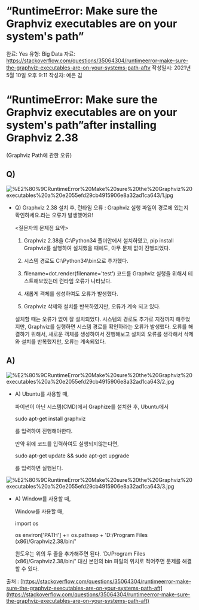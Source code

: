 # “RuntimeError: Make sure the Graphviz executables are on your system's path”

완료: Yes
유형: Big Data
자료: https://stackoverflow.com/questions/35064304/runtimeerror-make-sure-the-graphviz-executables-are-on-your-systems-path-aftv
작성일시: 2021년 5월 10일 오후 9:11
작성자: 예은 김

# “RuntimeError: Make sure the Graphviz executables are on your system's path”after installing Graphviz 2.38

(Graphviz Path에 관한 오류)

## Q)

![%E2%80%9CRuntimeError%20Make%20sure%20the%20Graphviz%20executables%20a%20e2055efd29cb4915906e8a32ad1ca643/1.jpg](%E2%80%9CRuntimeError%20Make%20sure%20the%20Graphviz%20executables%20a%20e2055efd29cb4915906e8a32ad1ca643/1.jpg)

- Q) Graphviz 2.38 설치 후, 런타임 오류 : Graphviz 실행 파일이 경로에 있는지 확인하세요.라는 오류가 발생했어요!

    <질문자의 문제점 요약>

    1)  Graphviz 2.38을 C:\Python34 폴더안에서 설치하였고, pip install Graphviz를 실행하여 설치했을 때에도, 아무 문제 없이 진행되었다.

    2) 시스템 경로도 C:\Python34\bin으로 추가했다.

    3) filename=dot.render(filename='test') 코드를 Graphviz 실행을 위해서 테스트해보았는데 런타임 오류가 나타났다.

    4) 새롭게 객체를 생성하여도 오류가 발생했다.

    5) Graphviz 삭제와 설치를 반복하였지만, 오류가 계속 되고 있다.

    설치할 때는 오류가 없이 잘 설치되었다. 시스템의 경로도 추가로 지정까지 해주었지만,  Graphviz를 실행하면 시스템 경로를 확인하라는 오류가 발생했다. 오류를 해결하기 위해서, 새로운 객체를 생성하여서 진행해보고 설치의 오류를 생각해서 삭제와 설치를 반복했지만, 오류는 계속되었다.

## A)

![%E2%80%9CRuntimeError%20Make%20sure%20the%20Graphviz%20executables%20a%20e2055efd29cb4915906e8a32ad1ca643/2.jpg](%E2%80%9CRuntimeError%20Make%20sure%20the%20Graphviz%20executables%20a%20e2055efd29cb4915906e8a32ad1ca643/2.jpg)

- A) Ubuntu를 사용할 때,

    파이썬이 아닌 시스템(CMD)에서 Graphize를 설치한 후,  Ubuntu에서 

    sudo apt-get install graphviz

    를 입력하여 진행해야한다. 

    만약 위에 코드를 입력하여도 실행되지않는다면,

    sudo apt-get update && sudo apt-get upgrade

    를 입력하면 실행된다.

![%E2%80%9CRuntimeError%20Make%20sure%20the%20Graphviz%20executables%20a%20e2055efd29cb4915906e8a32ad1ca643/3.jpg](%E2%80%9CRuntimeError%20Make%20sure%20the%20Graphviz%20executables%20a%20e2055efd29cb4915906e8a32ad1ca643/3.jpg)

- A) Window를 사용할 때,

    Window를 사용할 때,

    import os

    os environ['PATH'] += os.pathsep + 'D:/Program Files (x86)/Graphviz2.38/bin/'

    윈도우는 위의 두 줄을 추가해주면 된다. 'D:/Program Files (x86)/Graphviz2.38/bin/' 대신 본인의 bin 파일의 위치로 적어주면 문제를 해결할 수 있다.

출처 : [https://stackoverflow.com/questions/35064304/runtimeerror-make-sure-the-graphviz-executables-are-on-your-systems-path-aft](https://stackoverflow.com/questions/35064304/runtimeerror-make-sure-the-graphviz-executables-are-on-your-systems-path-aft)